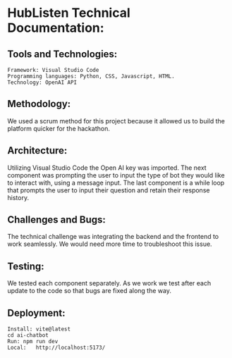 # HubListen Technical Documentation:

## Tools and Technologies:

    Framework: Visual Studio Code
    Programming languages: Python, CSS, Javascript, HTML.
    Technology: OpenAI API

## Methodology:

We used a scrum method for this project because it allowed us to build the platform quicker for the hackathon.

## Architecture:

Utilizing Visual Studio Code the Open AI key was imported. The next component was prompting the user to input the type of bot they would like to interact with, using a message input. The last component is a while loop that prompts the user to input their question and retain their response history.

## Challenges and Bugs:

The technical challenge was integrating the backend and the frontend to work seamlessly. We would need more time to troubleshoot this issue.

## Testing:

We tested each component separately. As we work we test after each update to the code so that bugs are fixed along the way.

## Deployment:

    Install: vite@latest
    cd ai-chatbot
    Run: npm run dev
    Local:   http://localhost:5173/
